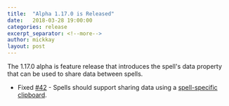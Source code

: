 ```yaml
---
title:  "Alpha 1.17.0 is Released"
date:   2018-03-28 19:00:00
categories: release
excerpt_separator: <!--more-->
author: mickkay
layout: post
---
```

The 1.17.0 alpha is feature release that introduces the spell's data property that can be used to share data between spells.
<!--more-->

* Fixed [#42](https://github.com/wizards-of-lua/wizards-of-lua/issues/42) - Spells should support sharing data using a [spell-specific clipboard](/modules/Spell/#data). 
